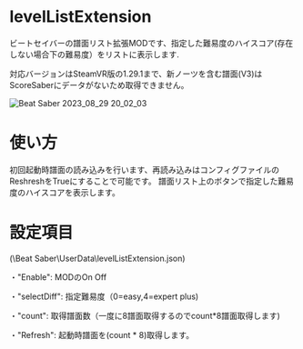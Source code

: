 # levelListExtension
ビートセイバーの譜面リスト拡張MODです、指定した難易度のハイスコア(存在しない場合下の難易度）をリストに表示します.

対応バージョンはSteamVR版の1.29.1まで、新ノーツを含む譜面(V3)はScoreSaberにデータがないため取得できません。

![Beat Saber 2023_08_29 20_02_03](https://github.com/scifiHerb/levelListExtension/assets/109839172/1b92b31a-7a6a-4b2c-bb47-90a7a34d9bff)

# 使い方
初回起動時譜面の読み込みを行います、再読み込みはコンフィグファイルのReshreshをTrueにすることで可能です。
譜面リスト上のボタンで指定した難易度のハイスコアを表示します。


# 設定項目 
(\Beat Saber\UserData\levelListExtension.json)

・"Enable":      MODのOn Off

・"selectDiff":  指定難易度（0=easy,4=expert plus)
  
・"count":        取得譜面数（一度に8譜面取得するのでcount*8譜面取得します)

・"Refresh":      起動時譜面を(count * 8)取得します。
